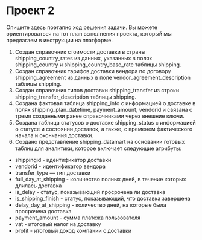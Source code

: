 # Проект 2
Опишите здесь поэтапно ход решения задачи. Вы можете ориентироваться на тот план выполнения проекта, который мы предлагаем в инструкции на платформе.

1. Создан справочник стоимости доставки в страны shipping_country_rates из данных, указанных в полях shipping_country и shipping_country_base_rate таблицы shipping.
2. Создан справочник тарифов доставки вендора по договору shipping_agreement из данных в поле vendor_agreement_description таблицы shipping.
3. Создан справочник типов доставки shipping_transfer из строки shipping_transfer_description таблицы shipping.
4. Создана фактовая таблица shipping_info с информацией о доставке в полях shipping_plan_datetime, payment_amount, vendorid и связана с тремя созданными ранее справочниками через внешние ключи.
5. Создана таблица статусов о доставке shipping_status с информацией о статусе и состоянии доставок, а также, с временем фактического начала и окончания доставки. 
6. Создано представление shipping_datamart на основании готовых таблиц для аналитики, которое включает следующие атрибуты:
- shippingid - идентификатор доставки
- vendorid - идентификатор вендора
- transfer_type — тип доставки
- full_day_at_shipping - количество полных дней, в течение которых длилась доставка
- is_delay - статус, показывающий просрочена ли доставка
- is_shipping_finish - статус, показывающий, что доставка завершена
- delay_day_at_shipping - количество дней, на которые была просрочена доставка
- payment_amount - сумма платежа пользователя
- vat - итоговый налог на доставку
- profit - итоговый доход компании с доставки

